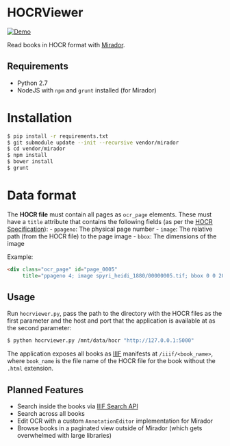 # HOCRViewer

[![Demo](https://thumbs.gfycat.com/TameThornyAsianpiedstarling-size_restricted.gif)](https://gfycat.com/TameThornyAsianpiedstarling)

Read books in HOCR format with [Mirador](http://projectmirador.org/).

## Requirements
- Python 2.7
- NodeJS with `npm` and `grunt` installed (for Mirador)

# Installation
```bash
$ pip install -r requirements.txt
$ git submodule update --init --recursive vendor/mirador
$ cd vendor/mirador
$ npm install
$ bower install
$ grunt
```

# Data format
The **HOCR file** must contain all pages as `ocr_page` elements. These must have
a `title` attribute that contains the following fields (as per the
[HOCR Specification](http://kba.github.io/hocr-spec/1.2/)):
    - `ppageno`: The physical page number
    - `image`: The relative path (from the HOCR file) to the page image
    - `bbox`: The dimensions of the image

Example:
```html
<div class="ocr_page" id="page_0005"
     title="ppageno 4; image spyri_heidi_1880/00000005.tif; bbox 0 0 2013 2985"/>
```

## Usage
Run `hocrviewer.py`, pass the path to the directory with the HOCR files as
the first parameter and the host and port that the application is available
at as the second parameter:

```bash
$ python hocrviewer.py /mnt/data/hocr "http://127.0.0.1:5000"
```

The application exposes all books as [IIIF](https://iiif.io) manifests at
`/iiif/<book_name>`, where `book_name` is the file name of the HOCR file
for the book without the `.html` extension.

## Planned Features
- Search inside the books via [IIIF Search API](http://iiif.io/api/search/0.9/)
- Search across all books
- Edit OCR with a custom `AnnotationEditor` implementation for Mirador
- Browse books in a paginated view outside of Mirador (which gets overwhelmed
  with large libraries)
